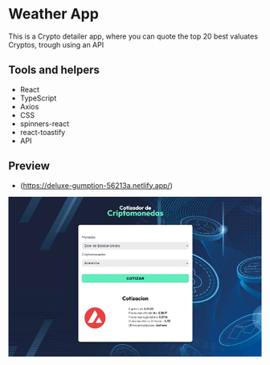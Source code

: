 # Weather App
This is a Crypto detailer app, where you can quote the top 20 best valuates Cryptos, trough using an API

## Tools and helpers
- React
- TypeScript
- Axios
- CSS 
- spinners-react
- react-toastify
- API

## Preview
- (https://deluxe-gumption-56213a.netlify.app/)

![Site Preview](PREVIEW.jpg)